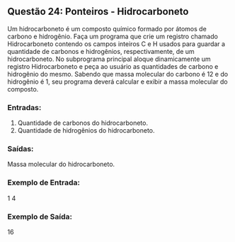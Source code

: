 ## Questão 24: Ponteiros - Hidrocarboneto
Um hidrocarboneto é um composto químico formado por átomos de carbono e hidrogênio. Faça um programa que crie um registro chamado Hidrocarboneto contendo os campos inteiros C e H usados para guardar a quantidade de carbonos e hidrogênios, respectivamente, de um hidrocarboneto. No subprograma principal aloque dinamicamente um registro Hidrocarboneto e peça ao usuário as quantidades de carbono e hidrogênio do mesmo. Sabendo que massa molecular do carbono é 12 e do hidrogênio é 1, seu programa deverá calcular e exibir a massa molecular do composto.

### Entradas:
1. Quantidade de carbonos do hidrocarboneto.
2. Quantidade de hidrogênios do hidrocarboneto.

### Saídas:
Massa molecular do hidrocarboneto.

### Exemplo de Entrada:
1 4

### Exemplo de Saída:
16